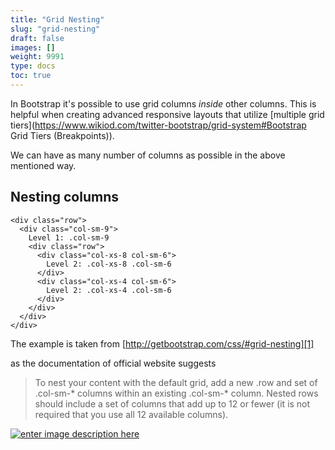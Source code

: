 ```yaml
---
title: "Grid Nesting"
slug: "grid-nesting"
draft: false
images: []
weight: 9991
type: docs
toc: true
---
```


In Bootstrap it's possible to use grid columns *inside* other columns. This is helpful when creating advanced responsive layouts that utilize [multiple grid tiers](https://www.wikiod.com/twitter-bootstrap/grid-system#Bootstrap Grid Tiers (Breakpoints)).

We can have as many number of columns as possible in the above mentioned way.

## Nesting columns
   

    <div class="row">
      <div class="col-sm-9">
        Level 1: .col-sm-9
        <div class="row">
          <div class="col-xs-8 col-sm-6">
            Level 2: .col-xs-8 .col-sm-6
          </div>
          <div class="col-xs-4 col-sm-6">
            Level 2: .col-xs-4 .col-sm-6
          </div>
        </div>
      </div>
    </div>

The example is taken from [http://getbootstrap.com/css/#grid-nesting][1]

as the documentation of official website suggests 

> To nest your content with the default grid, add a new .row and set of
> .col-sm-* columns within an existing .col-sm-* column. Nested rows
> should include a set of columns that add up to 12 or fewer (it is not
> required that you use all 12 available columns).

[![enter image description here][1]][1]


  [1]: https://i.stack.imgur.com/ySjiB.png

